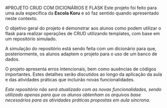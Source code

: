 #PROJETO CRUD COM DICIONÁRIOS E FLASK
Este projeto foi feito para uma aula específica da **Escola Koru** e só faz sentido quando apresentado neste contexto.

O objetivo geral do projeto é demonstrar aos alunos como podem utilizar o flask para realizar operações de CRUD utilizando templates, com base em um repositório simulado.

A simulação do repositório está sendo feita com um dicionário para que, posteriormente, os alunos adaptem o projeto para o uso de um banco de dados.

O projeto apresenta erros intencionais, bem como ausências de códigos importantes. Estes detalhes serão discutidos ao longo da aplicação da aula e das atividades práticas que incluirão novas funcionalidades.

*Este repositório não será atualizado com as novas funcionalidades, sendo utilizado apenas para que os alunos obtenham os arquivos base necessários para as atividades práticas propostas em aula síncrona.*